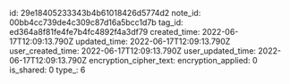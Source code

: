 id: 29e18405233343b4b61018426d5774d2
note_id: 00bb4cc739de4c309c87d16a5bcc1d7b
tag_id: ed364a8f81fe4fe7b4fc4892f4a3df79
created_time: 2022-06-17T12:09:13.790Z
updated_time: 2022-06-17T12:09:13.790Z
user_created_time: 2022-06-17T12:09:13.790Z
user_updated_time: 2022-06-17T12:09:13.790Z
encryption_cipher_text: 
encryption_applied: 0
is_shared: 0
type_: 6